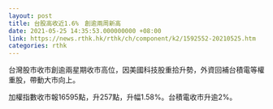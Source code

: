 ```yaml
---
layout: post
title: 台股高收近1.6%　創逾兩周新高
date: 2021-05-25 14:35:53.000000000 +08:00
link: https://news.rthk.hk/rthk/ch/component/k2/1592552-20210525.htm
categories: rthk
---
```


台灣股市收市創逾兩星期收市高位，因美國科技股重拾升勢，外資回補台積電等權重股，帶動大市向上。

加權指數收市報16595點，升257點，升幅1.58%。台積電收市升逾2%。
